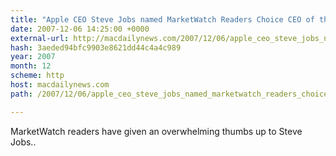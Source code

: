 ```yaml
---
title: "Apple CEO Steve Jobs named MarketWatch Readers Choice CEO of the Year 2007"
date: 2007-12-06 14:25:00 +0000
external-url: http://macdailynews.com/2007/12/06/apple_ceo_steve_jobs_named_marketwatch_readers_choice_ceo_of_the_year_2007/
hash: 3aeded94bfc9903e8621dd44c4a4c989
year: 2007
month: 12
scheme: http
host: macdailynews.com
path: /2007/12/06/apple_ceo_steve_jobs_named_marketwatch_readers_choice_ceo_of_the_year_2007/

---
```


MarketWatch readers have given an overwhelming thumbs up to Steve Jobs..
